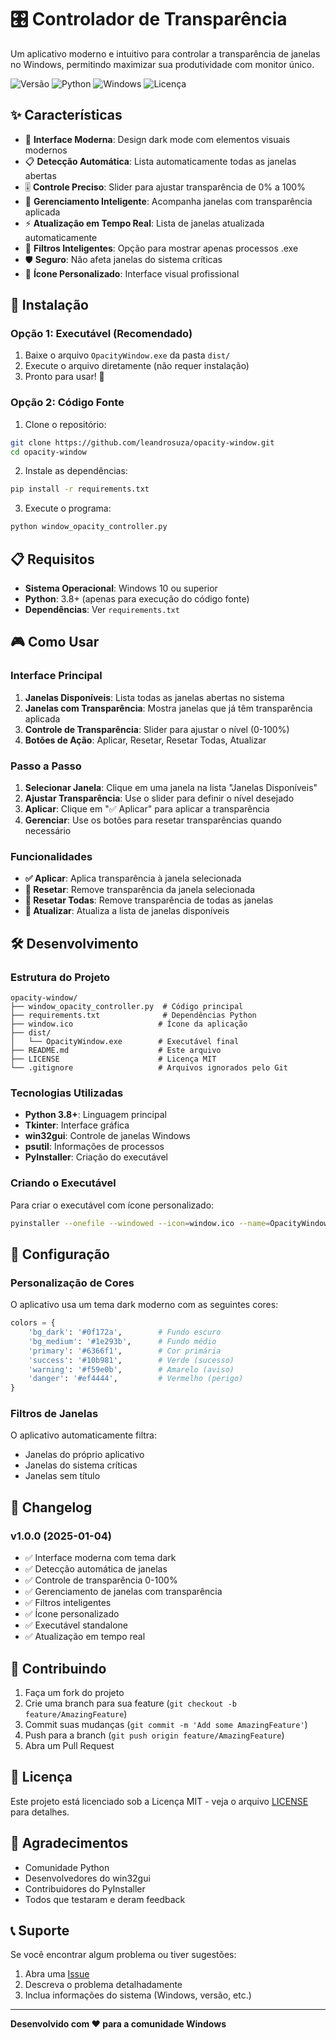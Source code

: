 # 🎛️ Controlador de Transparência

Um aplicativo moderno e intuitivo para controlar a transparência de janelas no Windows, permitindo maximizar sua produtividade com monitor único.

![Versão](https://img.shields.io/badge/versão-1.0.0-blue)
![Python](https://img.shields.io/badge/python-3.8+-green)
![Windows](https://img.shields.io/badge/windows-10+-red)
![Licença](https://img.shields.io/badge/licença-MIT-yellow)

## ✨ Características

- 🎨 **Interface Moderna**: Design dark mode com elementos visuais modernos
- 📋 **Detecção Automática**: Lista automaticamente todas as janelas abertas
- 🎚️ **Controle Preciso**: Slider para ajustar transparência de 0% a 100%
- 🔄 **Gerenciamento Inteligente**: Acompanha janelas com transparência aplicada
- ⚡ **Atualização em Tempo Real**: Lista de janelas atualizada automaticamente
- 🎯 **Filtros Inteligentes**: Opção para mostrar apenas processos .exe
- 🛡️ **Seguro**: Não afeta janelas do sistema críticas
- 🎨 **Ícone Personalizado**: Interface visual profissional

## 🚀 Instalação

### Opção 1: Executável (Recomendado)

1. Baixe o arquivo `OpacityWindow.exe` da pasta `dist/`
2. Execute o arquivo diretamente (não requer instalação)
3. Pronto para usar! 🎉

### Opção 2: Código Fonte

1. Clone o repositório:
```bash
git clone https://github.com/leandrosuza/opacity-window.git
cd opacity-window
```

2. Instale as dependências:
```bash
pip install -r requirements.txt
```

3. Execute o programa:
```bash
python window_opacity_controller.py
```

## 📋 Requisitos

- **Sistema Operacional**: Windows 10 ou superior
- **Python**: 3.8+ (apenas para execução do código fonte)
- **Dependências**: Ver `requirements.txt`

## 🎮 Como Usar

### Interface Principal

1. **Janelas Disponíveis**: Lista todas as janelas abertas no sistema
2. **Janelas com Transparência**: Mostra janelas que já têm transparência aplicada
3. **Controle de Transparência**: Slider para ajustar o nível (0-100%)
4. **Botões de Ação**: Aplicar, Resetar, Resetar Todas, Atualizar

### Passo a Passo

1. **Selecionar Janela**: Clique em uma janela na lista "Janelas Disponíveis"
2. **Ajustar Transparência**: Use o slider para definir o nível desejado
3. **Aplicar**: Clique em "✅ Aplicar" para aplicar a transparência
4. **Gerenciar**: Use os botões para resetar transparências quando necessário

### Funcionalidades

- **✅ Aplicar**: Aplica transparência à janela selecionada
- **🔄 Resetar**: Remove transparência da janela selecionada
- **🔄 Resetar Todas**: Remove transparência de todas as janelas
- **🔄 Atualizar**: Atualiza a lista de janelas disponíveis

## 🛠️ Desenvolvimento

### Estrutura do Projeto

```
opacity-window/
├── window_opacity_controller.py  # Código principal
├── requirements.txt              # Dependências Python
├── window.ico                   # Ícone da aplicação
├── dist/
│   └── OpacityWindow.exe        # Executável final
├── README.md                    # Este arquivo
├── LICENSE                      # Licença MIT
└── .gitignore                   # Arquivos ignorados pelo Git
```

### Tecnologias Utilizadas

- **Python 3.8+**: Linguagem principal
- **Tkinter**: Interface gráfica
- **win32gui**: Controle de janelas Windows
- **psutil**: Informações de processos
- **PyInstaller**: Criação do executável

### Criando o Executável

Para criar o executável com ícone personalizado:

```bash
pyinstaller --onefile --windowed --icon=window.ico --name=OpacityWindow window_opacity_controller.py
```

## 🔧 Configuração

### Personalização de Cores

O aplicativo usa um tema dark moderno com as seguintes cores:

```python
colors = {
    'bg_dark': '#0f172a',        # Fundo escuro
    'bg_medium': '#1e293b',      # Fundo médio
    'primary': '#6366f1',        # Cor primária
    'success': '#10b981',        # Verde (sucesso)
    'warning': '#f59e0b',        # Amarelo (aviso)
    'danger': '#ef4444',         # Vermelho (perigo)
}
```

### Filtros de Janelas

O aplicativo automaticamente filtra:
- Janelas do próprio aplicativo
- Janelas do sistema críticas
- Janelas sem título

## 📝 Changelog

### v1.0.0 (2025-01-04)
- ✅ Interface moderna com tema dark
- ✅ Detecção automática de janelas
- ✅ Controle de transparência 0-100%
- ✅ Gerenciamento de janelas com transparência
- ✅ Filtros inteligentes
- ✅ Ícone personalizado
- ✅ Executável standalone
- ✅ Atualização em tempo real

## 🤝 Contribuindo

1. Faça um fork do projeto
2. Crie uma branch para sua feature (`git checkout -b feature/AmazingFeature`)
3. Commit suas mudanças (`git commit -m 'Add some AmazingFeature'`)
4. Push para a branch (`git push origin feature/AmazingFeature`)
5. Abra um Pull Request

## 📄 Licença

Este projeto está licenciado sob a Licença MIT - veja o arquivo [LICENSE](LICENSE) para detalhes.

## 🙏 Agradecimentos

- Comunidade Python
- Desenvolvedores do win32gui
- Contribuidores do PyInstaller
- Todos que testaram e deram feedback

## 📞 Suporte

Se você encontrar algum problema ou tiver sugestões:

1. Abra uma [Issue](https://github.com/leandrosuza/opacity-window/issues)
2. Descreva o problema detalhadamente
3. Inclua informações do sistema (Windows, versão, etc.)

---

**Desenvolvido com ❤️ para a comunidade Windows**
